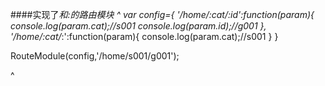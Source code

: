 ####实现了*和:的路由模块
^
var config={
	'/home/:cat/:id':function(param){
		console.log(param.cat);//s001
		console.log(param.id);//g001
	},
	'/home/:cat/*:':function(param){
		console.log(param.cat);//s001
	}
}

RouteModule(config,'/home/s001/g001');

^